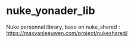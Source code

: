 # nuke_yonader_lib
Nuke personnal library, base on nuke_shared : https://maxvanleeuwen.com/project/nukeshared/
